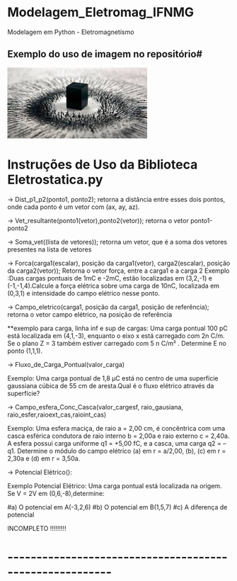 # Modelagem_Eletromag_IFNMG
Modelagem em Python - Eletromagnetismo
## Exemplo do uso de imagem no repositório#
<img src="imgteste.jpg" alt="My cool logo"/>


#  Instruções de Uso da Biblioteca Eletrostatica.py  #

-> Dist_p1_p2(ponto1, ponto2); 
retorna a distância entre esses dois pontos, onde cada ponto é um vetor com (ax, ay, az).


->  Vet_resultante(ponto1(vetor),ponto2(vetor)); 
retorna o vetor ponto1-ponto2

->  Soma_vet((lista de vetores)); 
retorna um vetor, que é a soma dos vetores presentes na lista de vetores

->  Forca(carga1(escalar), posição da carga1(vetor), carga2(escalar), posição da carga2(vetor)); 
Retorna o vetor força, entre a carga1 e a carga 2 
Exemplo :Duas cargas pontuais de 1mC e -2mC, estão localizadas em (3,2,-1) e (-1,-1,4).Calcule a força elétrica sobre uma carga de 10nC, localizada em (0,3,1) e intensidade do campo elétrico nesse ponto.

-> Campo_eletrico(carga1, posição da carga1, posição de referência); 
retorna o vetor campo elétrico, na posição de referência

**exemplo para carga, linha inf e sup de cargas: Uma carga pontual 100 pC está localizada em (4,1,-3), enquanto o eixo x está carregado com 2n C/m. Se o plano Z = 3 também estiver carregado com 5 n C/m² . Determine E no ponto (1,1,1).

-> Fluxo_de_Carga_Pontual(valor_carga)

Exemplo: 
Uma carga pontual de 1,8 μC está no centro de uma superfície gaussiana cúbica de 55 cm de aresta.Qual é o fluxo elétrico através da superfície?


-> Campo_esfera_Conc_Casca(valor_cargesf, raio_gausiana, raio_esfer,raioext_cas,raioint_cas)

Exemplo: Uma esfera maciça, de raio a = 2,00 cm, é concêntrica com uma casca esférica condutora de raio interno b = 2,00a e raio externo c = 2,40a. A esfera possui carga uniforme q1 = +5,00 fC, e a casca, uma carga q2 = –q1. Determine o módulo do campo elétrico (a) em r = a/2,00, (b), (c) em r = 2,30a  e (d) em r = 3,50a.

-> Potencial Elétrico():

Exemplo Potencial Elétrico: Uma carga pontual está localizada na origem. Se V = 2V em (0,6,-8),determine:

#a) O potencial em A(-3,2,6)
#b) O potencial em B(1,5,7)
#c) A diferença de potencial

INCOMPLETO !!!!!!!!!
# -------------------------------------------------------- #
